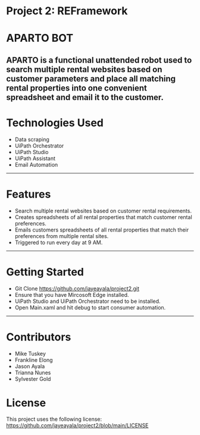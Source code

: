 
# Project 2: REFramework

# APARTO BOT 
APARTO is a functional unattended robot used to search multiple rental websites based on customer parameters and place all matching rental properties into one convenient spreadsheet and email it to the customer. 
---

# Technologies Used
- Data scraping 
- UiPath Orchestrator
- UiPath Studio
- UiPath Assistant
- Email Automation
---

# Features 
- Search multiple rental websites based on customer rental requirements. 
- Creates spreadsheets of all rental properties that match customer rental preferences. 
- Emails customers spreadsheets of all rental properties that match their preferences from multiple rental sites. 
- Triggered to run every day at 9 AM.
---

# Getting Started 
- Git Clone https://github.com/jayeayala/project2.git
- Ensure that you have Mircosoft Edge installed.
- UiPath Studio and UiPath Orchestrator need to be installed.
- Open Main.xaml and hit debug to start consumer automation. 
---

# Contributors
- Mike Tuskey
- Frankline Elong
- Jason Ayala
- Trianna Nunes
- Sylvester Gold

# License 
This project uses the following license: https://github.com/jayeayala/project2/blob/main/LICENSE
